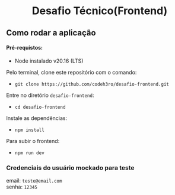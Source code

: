 <h1 align="center">Desafio Técnico(Frontend) </h1>

<h2>Como rodar a aplicação</h2>



<h4>Pré-requistos:</h4>

- Node instalado v20.16 (LTS)

Pelo terminal, clone este repositório com o comando:

- `git clone https://github.com/codeh3ro/desafio-frontend.git`

Entre no diretório `desafio-frontend`:

- `cd desafio-frontend`

Instale as dependências:

- `npm install`

Para subir o frontend:

- `npm run dev`


### Credenciais do usuário mockado para teste
email: `teste@email.com`<br>
senha: `12345`